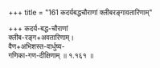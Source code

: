 +++
title = "161 कदर्यबद्धचौराणां क्लीबरङ्गावतारिणाम्"

+++
कदर्य-बद्ध-चौराणां  
क्लीब-रङ्ग+अवतारिणाम्।  
वैण+अभिशस्त-वार्धुष्य-  
गणिका-गण-दीक्षिणाम्  ॥ १.१६१ ॥